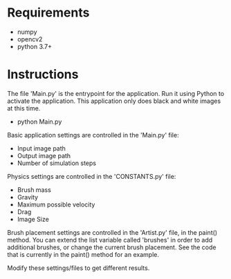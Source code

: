 # Requirements
- numpy
- opencv2
- python 3.7+

# Instructions

The file 'Main.py' is the entrypoint for the application. Run it using Python to activate the application. This application only does black and white images at this time.
- python Main.py


Basic application settings are controlled in the 'Main.py' file:
- Input image path
- Output image path
- Number of simulation steps


Physics settings are controlled in the 'CONSTANTS.py' file:
- Brush mass
- Gravity
- Maximum possible velocity
- Drag
- Image Size


Brush placement settings are controlled in the 'Artist.py' file, in the paint() method. You can extend the list variable called 'brushes' in order to add additional brushes, or change the current brush placement. 
See the code that is currently in the paint() method for an example.

Modify these settings/files to get different results.
